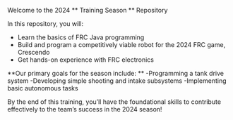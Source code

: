 Welcome to the 2024 ** Training Season ** Repository

In this repository, you will:

- Learn the basics of FRC Java programming
- Build and program a competitively viable robot for the 2024 FRC game, Crescendo
- Get hands-on experience with FRC electronics

**Our primary goals for the season include:
**
-Programming a tank drive system
-Developing simple shooting and intake subsystems
-Implementing basic autonomous tasks

By the end of this training, you’ll have the foundational skills to contribute effectively to the team’s success in the 2024 season!
